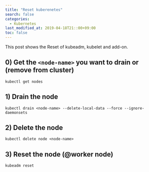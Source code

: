 ```yaml
---
title: "Reset kuberenetes"
search: false
categories:
  - Kubernetes
last_modified_at: 2019-04-18T21::00+09:00
toc: false
---
```


This post shows the Reset of kubeadm, kubelet and add-on.

## 0) Get the `<node-name>` you want to drain or (remove from cluster)
```console
kubectl get nodes
```
## 1) Drain the node
```console
kubectl drain <node-name> --delete-local-data --force --ignore-daemonsets
```
## 2) Delete the node
```console
kubectl delete node <node-name>
```
## 3) Reset the node (@worker node)
```
kubeadm reset
```


